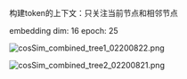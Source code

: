 构建token的上下文：只关注当前节点和相邻节点

embedding dim: 16
epoch: 25

![cosSim_combined_tree1_02200822.png](..%2F..%2Fvisualization%2FcosSim_combined_tree1_02200822.png)

![cosSim_combined_tree2_02200821.png](..%2F..%2Fvisualization%2FcosSim_combined_tree2_02200821.png)


